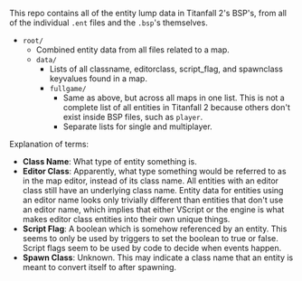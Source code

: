 This repo contains all of the entity lump data in Titanfall 2's BSP's, from all of the individual `.ent` files and the `.bsp`'s themselves.

* `root/`
  * Combined entity data from all files related to a map.
  * `data/`
    * Lists of all classname, editorclass, script_flag, and spawnclass keyvalues found in a map.
    * `fullgame/`
      * Same as above, but across all maps in one list. This is not a complete list of all entities in Titanfall 2 because others don't exist inside BSP files, such as `player`.
      * Separate lists for single and multiplayer.

Explanation of terms:
* **Class Name**: What type of entity something is.
* **Editor Class**: Apparently, what type something would be referred to as in the map editor, instead of its class name. All entities with an editor class still have an underlying class name. Entity data for entities using an editor name looks only trivially different than entities that don't use an editor name, which implies that either VScript or the engine is what makes editor class entities into their own unique things.
* **Script Flag**: A boolean which is somehow referenced by an entity. This seems to only be used by triggers to set the boolean to true or false. Script flags seem to be used by code to decide when events happen.
* **Spawn Class**: Unknown. This may indicate a class name that an entity is meant to convert itself to after spawning.

